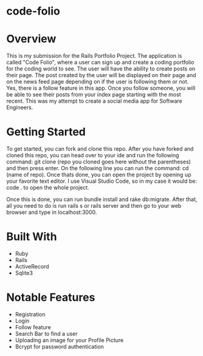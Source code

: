 # code-folio

# Overview

This is my submission for the Rails Portfolio Project. The application is called "Code Folio", where a user can sign up and create a coding portfolio for the coding world to see. The user will have the ability to create posts on their page. The post created by the user will be displayed on their page and on the news feed page depending on if the user is following them or not. Yes, there is a follow feature in this app. Once you follow someone, you will be able to see their posts from your index page starting with the most recent. This was my attempt to create a social media app for Software Engineers.

# Getting Started

To get started, you can fork and clone this repo. After you have forked and cloned this repo, you can head over to your ide and run the following command: git clone (repo you cloned goes here without the parentheses) and then press enter. On the following line you can run the command: cd (name of repo). Once thats done, you can open the project by opening up your favorite text editor. I use Visual Studio Code, so in my case it would be: code . to open the whole project.

Once this is done, you can run bundle install and rake db:migrate. After that, all you need to do is run rails s or rails server and then go to your web browser and type in localhost:3000.

# Built With

- Ruby
- Rails
- ActiveRecord
- Sqlite3

# Notable Features

- Registration
- Login
- Follow feature
- Search Bar to find a user
- Uploading an image for your Profile Picture
- Bcrypt for password authentication